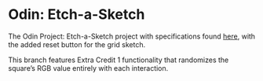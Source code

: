 # Odin: Etch-a-Sketch

The Odin Project: Etch-a-Sketch project with specifications found [here](https://www.theodinproject.com/lessons/foundations-etch-a-sketch), with the added reset button for the grid sketch.

This branch features Extra Credit 1 functionality that randomizes the square’s RGB value entirely with each interaction.
